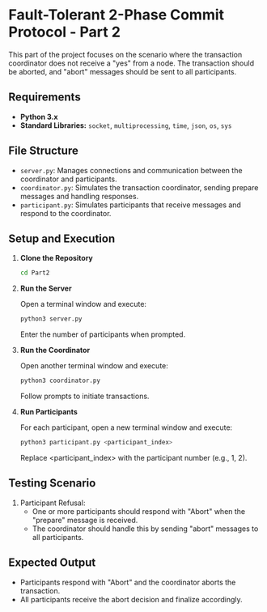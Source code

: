 # Fault-Tolerant 2-Phase Commit Protocol - Part 2

This part of the project focuses on the scenario where the transaction coordinator does not receive a "yes" from a node. The transaction should be aborted, and "abort" messages should be sent to all participants.

## Requirements

- **Python 3.x**
- **Standard Libraries:** `socket`, `multiprocessing`, `time`, `json`, `os`, `sys`

## File Structure

- `server.py`: Manages connections and communication between the coordinator and participants.
- `coordinator.py`: Simulates the transaction coordinator, sending prepare messages and handling responses.
- `participant.py`: Simulates participants that receive messages and respond to the coordinator.

## Setup and Execution

1. **Clone the Repository**

   ```bash
   cd Part2
   ```

2. **Run the Server**

   Open a terminal window and execute:

   ```bash
   python3 server.py
   ```

   Enter the number of participants when prompted.

3. **Run the Coordinator**

   Open another terminal window and execute:

   ```bash
   python3 coordinator.py
   ```

   Follow prompts to initiate transactions.

4. **Run Participants**

   For each participant, open a new terminal window and execute:

   ```bash
   python3 participant.py <participant_index>
   ```

   Replace <participant_index> with the participant number (e.g., 1, 2).

## Testing Scenario

1. Participant Refusal:
   - One or more participants should respond with "Abort" when the "prepare" message is received.
   - The coordinator should handle this by sending "abort" messages to all participants.

## Expected Output

- Participants respond with "Abort" and the coordinator aborts the transaction.
- All participants receive the abort decision and finalize accordingly.
